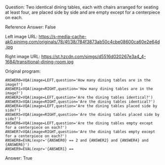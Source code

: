 Question: Two identical dining tables, each with chairs arranged for seating at least four, are placed side by side and are empty except for a centerpiece on each.

Reference Answer: False

Left image URL: https://s-media-cache-ak0.pinimg.com/originals/78/4f/38/784f3873ab50c4cbe08600ca60e2e64d.jpg

Right image URL: https://st.hzcdn.com/simgs/d5516d020267e3a4_4-1684/transitional-dining-room.jpg

Original program:

```
ANSWER0=VQA(image=LEFT,question='How many dining tables are in the image?')
ANSWER1=VQA(image=RIGHT,question='How many dining tables are in the image?')
ANSWER2=VQA(image=LEFT,question='Are the dining tables identical?')
ANSWER3=VQA(image=RIGHT,question='Are the dining tables identical?')
ANSWER4=VQA(image=LEFT,question='Are the dining tables placed side by side?')
ANSWER5=VQA(image=RIGHT,question='Are the dining tables placed side by side?')
ANSWER6=VQA(image=LEFT,question='Are the dining tables empty except for a centerpiece on each?')
ANSWER7=VQA(image=RIGHT,question='Are the dining tables empty except for a centerpiece on each?')
ANSWER8=EVAL(expr='{ANSWER0} == 2 and {ANSWER2} and {ANSWER4} and {ANSWER6}')
ANSWER9=EVAL(expr='{ANSWER1} ==
```
Answer: True

